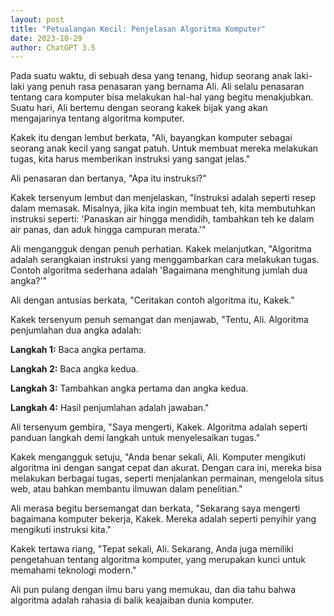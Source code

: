 ```yaml
---
layout: post
title: "Petualangan Kecil: Penjelasan Algoritma Komputer"
date: 2023-10-29
author: ChatGPT 3.5
---
```


Pada suatu waktu, di sebuah desa yang tenang, hidup seorang anak laki-laki yang penuh rasa penasaran yang bernama Ali. Ali selalu penasaran tentang cara komputer bisa melakukan hal-hal yang begitu menakjubkan. Suatu hari, Ali bertemu dengan seorang kakek bijak yang akan mengajarinya tentang algoritma komputer.

Kakek itu dengan lembut berkata, "Ali, bayangkan komputer sebagai seorang anak kecil yang sangat patuh. Untuk membuat mereka melakukan tugas, kita harus memberikan instruksi yang sangat jelas."

Ali penasaran dan bertanya, "Apa itu instruksi?"

Kakek tersenyum lembut dan menjelaskan, "Instruksi adalah seperti resep dalam memasak. Misalnya, jika kita ingin membuat teh, kita membutuhkan instruksi seperti: 'Panaskan air hingga mendidih, tambahkan teh ke dalam air panas, dan aduk hingga campuran merata.'"

Ali mengangguk dengan penuh perhatian. Kakek melanjutkan, "Algoritma adalah serangkaian instruksi yang menggambarkan cara melakukan tugas. Contoh algoritma sederhana adalah 'Bagaimana menghitung jumlah dua angka?'"

Ali dengan antusias berkata, "Ceritakan contoh algoritma itu, Kakek."

Kakek tersenyum penuh semangat dan menjawab, "Tentu, Ali. Algoritma penjumlahan dua angka adalah:

**Langkah 1:** Baca angka pertama.

**Langkah 2:** Baca angka kedua.

**Langkah 3:** Tambahkan angka pertama dan angka kedua.

**Langkah 4:** Hasil penjumlahan adalah jawaban."

Ali tersenyum gembira, "Saya mengerti, Kakek. Algoritma adalah seperti panduan langkah demi langkah untuk menyelesaikan tugas."

Kakek mengangguk setuju, "Anda benar sekali, Ali. Komputer mengikuti algoritma ini dengan sangat cepat dan akurat. Dengan cara ini, mereka bisa melakukan berbagai tugas, seperti menjalankan permainan, mengelola situs web, atau bahkan membantu ilmuwan dalam penelitian."

Ali merasa begitu bersemangat dan berkata, "Sekarang saya mengerti bagaimana komputer bekerja, Kakek. Mereka adalah seperti penyihir yang mengikuti instruksi kita."

Kakek tertawa riang, "Tepat sekali, Ali. Sekarang, Anda juga memiliki pengetahuan tentang algoritma komputer, yang merupakan kunci untuk memahami teknologi modern."

Ali pun pulang dengan ilmu baru yang memukau, dan dia tahu bahwa algoritma adalah rahasia di balik keajaiban dunia komputer.

